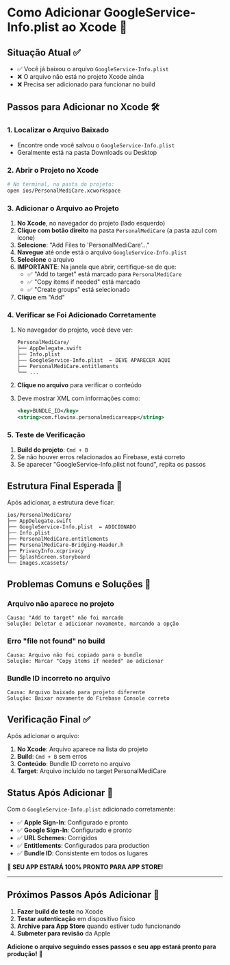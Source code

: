 # Como Adicionar GoogleService-Info.plist ao Xcode 📱

## Situação Atual ✅
- ✅ Você já baixou o arquivo `GoogleService-Info.plist`
- ❌ O arquivo não está no projeto Xcode ainda
- ❌ Precisa ser adicionado para funcionar no build

## Passos para Adicionar no Xcode 🛠️

### 1. **Localizar o Arquivo Baixado**
- Encontre onde você salvou o `GoogleService-Info.plist`
- Geralmente está na pasta Downloads ou Desktop

### 2. **Abrir o Projeto no Xcode**
```bash
# No terminal, na pasta do projeto:
open ios/PersonalMediCare.xcworkspace
```

### 3. **Adicionar o Arquivo ao Projeto**
1. **No Xcode**, no navegador do projeto (lado esquerdo)
2. **Clique com botão direito** na pasta `PersonalMediCare` (a pasta azul com ícone)
3. **Selecione**: "Add Files to 'PersonalMediCare'..."
4. **Navegue** até onde está o arquivo `GoogleService-Info.plist`
5. **Selecione** o arquivo
6. **IMPORTANTE**: Na janela que abrir, certifique-se de que:
   - ✅ "Add to target" está marcado para `PersonalMediCare`
   - ✅ "Copy items if needed" está marcado
   - ✅ "Create groups" está selecionado
7. **Clique** em "Add"

### 4. **Verificar se Foi Adicionado Corretamente**
1. No navegador do projeto, você deve ver:
   ```
   PersonalMediCare/
   ├── AppDelegate.swift
   ├── Info.plist
   ├── GoogleService-Info.plist  ← DEVE APARECER AQUI
   ├── PersonalMediCare.entitlements
   └── ...
   ```

2. **Clique no arquivo** para verificar o conteúdo
3. Deve mostrar XML com informações como:
   ```xml
   <key>BUNDLE_ID</key>
   <string>com.flowinx.personalmedicareapp</string>
   ```

### 5. **Teste de Verificação**
1. **Build do projeto**: `Cmd + B`
2. Se não houver erros relacionados ao Firebase, está correto
3. Se aparecer "GoogleService-Info.plist not found", repita os passos

## Estrutura Final Esperada 📁

Após adicionar, a estrutura deve ficar:
```
ios/PersonalMediCare/
├── AppDelegate.swift
├── GoogleService-Info.plist  ← ADICIONADO
├── Info.plist
├── PersonalMediCare.entitlements
├── PersonalMediCare-Bridging-Header.h
├── PrivacyInfo.xcprivacy
├── SplashScreen.storyboard
└── Images.xcassets/
```

## Problemas Comuns e Soluções 🔧

### **Arquivo não aparece no projeto**
```
Causa: "Add to target" não foi marcado
Solução: Deletar e adicionar novamente, marcando a opção
```

### **Erro "file not found" no build**
```
Causa: Arquivo não foi copiado para o bundle
Solução: Marcar "Copy items if needed" ao adicionar
```

### **Bundle ID incorreto no arquivo**
```
Causa: Arquivo baixado para projeto diferente
Solução: Baixar novamente do Firebase Console correto
```

## Verificação Final ✅

Após adicionar o arquivo:

1. **No Xcode**: Arquivo aparece na lista do projeto
2. **Build**: `Cmd + B` sem erros
3. **Conteúdo**: Bundle ID correto no arquivo
4. **Target**: Arquivo incluído no target PersonalMediCare

## Status Após Adicionar 🎯

Com o `GoogleService-Info.plist` adicionado corretamente:

- ✅ **Apple Sign-In**: Configurado e pronto
- ✅ **Google Sign-In**: Configurado e pronto  
- ✅ **URL Schemes**: Corrigidos
- ✅ **Entitlements**: Configurados para production
- ✅ **Bundle ID**: Consistente em todos os lugares

**🎉 SEU APP ESTARÁ 100% PRONTO PARA APP STORE!**

---

## Próximos Passos Após Adicionar 🚀

1. **Fazer build de teste** no Xcode
2. **Testar autenticação** em dispositivo físico
3. **Archive para App Store** quando estiver tudo funcionando
4. **Submeter para revisão** da Apple

**Adicione o arquivo seguindo esses passos e seu app estará pronto para produção!** 📱